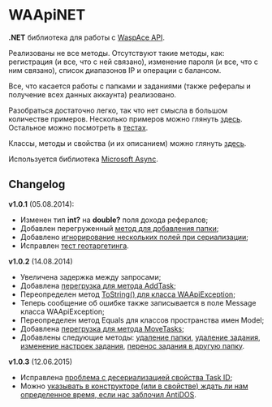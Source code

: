 WAApiNET
========

**.NET** библиотека для работы с [WaspAce API](http://docs.waspace.net/doku.php/ru/api).

Реализованы не все методы. Отсутствуют такие методы, как: регистрация (и все, что с ней связано), изменение пароля (и все, что с ним связано), список диапазонов IP и операции с балансом.

Все, что касается работы с папками и заданиями (также рефералы и получение всех данных аккаунта) реализовано.

Разобраться достаточно легко, так что нет смысла в большом количестве примеров. Несколько примеров можно глянуть [здесь](https://github.com/dredei/WAApiNET/wiki/%D0%9D%D0%B5%D1%81%D0%BA%D0%BE%D0%BB%D1%8C%D0%BA%D0%BE-%D0%BF%D1%80%D0%B8%D0%BC%D0%B5%D1%80%D0%BE%D0%B2). Остальное можно посмотреть в [тестах](https://github.com/dredei/WAApiNET/tree/master/C%23/WAApiNETTests).

Классы, методы и свойства (и их описанием) можно глянуть [здесь](https://rawgit.com/dredei/WAApiNET/master/Help/Help/index.html).

Используется библиотека [Microsoft Async](https://www.nuget.org/packages/Microsoft.Bcl.Async/).

Changelog
------
**v1.0.1** (05.08.2014):
- Изменен тип **int?** на **double?** поля дохода рефералов;
- Добавлен перегруженный [метод для добавления папки](https://github.com/dredei/WAApiNET/commit/137ef0b436791750779c1e6545507946373cfff4#diff-0053273e8716ca61b8d6ab941160388cR67);
- Добавлено [игнорирование нескольких полей при сериализации](https://github.com/dredei/WAApiNET/commit/13827a3e4330ea5c372eb6e69c150c566d1f0041);
- Исправлен [тест геотаргетинга](https://github.com/dredei/WAApiNET/commit/e482f4d989f2ff3dec16e16091986e7ca8098f23#diff-87e99c393e623b9c1263688461ae5563L42).

**v1.0.2** (14.08.2014)
- Увеличена задержка между запросами;
- Добавлена [перегрузка для метода AddTask](https://github.com/dredei/WAApiNET/commit/0404abe39c704cea349728e311ca0d8c19351b43#diff-8f67a73ee8d1209a83f28ad4a234a7b6R89);
- Переопределен метод [ToString() для класса WAApiException](https://github.com/dredei/WAApiNET/commit/17e3bdb7c0a56ddc1493dda9e3ce256270419d97#diff-fe25ba9ac0efb8fde19b63db6b081758R70);
- Теперь сообщение об ошибке также записывается в поле Message класса WAApiException;
- Переопределен метод Equals для классов пространства имен Model;
- Добавлена [перегрузка для метода MoveTasks](https://github.com/dredei/WAApiNET/commit/dc1164bff1425bb1fb70cb1ac0e1d3f6aef5f341#diff-8f67a73ee8d1209a83f28ad4a234a7b6R505);
- Добавлены следующие методы: [удаление папки](https://github.com/dredei/WAApiNET/commit/5682063d1fcaf7a3037f88fca784694110b80383#diff-0053273e8716ca61b8d6ab941160388cR138), [удаление задания](https://github.com/dredei/WAApiNET/commit/0b356d04e77dd2fe23ac1a9751307e4813df7ea4#diff-8f67a73ee8d1209a83f28ad4a234a7b6R141), [изменение настроек задания](https://github.com/dredei/WAApiNET/commit/beb59a96166350c46b5952b4cf6c7789b4b7bab1#diff-8f67a73ee8d1209a83f28ad4a234a7b6R401), [перенос задания в другую папку](https://github.com/dredei/WAApiNET/commit/7b1c67d18cd514db76e8dc4f5f0ce3d31b3c7eff#diff-8f67a73ee8d1209a83f28ad4a234a7b6R505).

**v1.0.3** (12.06.2015)
- Исправлена [проблема с десериализацией свойства Task ID](https://github.com/dredei/WAApiNET/commit/1ad0efd3ac38c05ce5df6276eb4011667f5711f1#diff-511b5c42abf95267633d362f0c475f6d);
- Можно [указывать в конструкторе (или в свойстве) ждать ли нам определенное время, если нас заблочил AntiDOS](https://github.com/dredei/WAApiNET/commit/b76b6be8089048db8d21e0412169910e12eaf1f2#diff-d7866a98ebefe46f15e233754d6a7fd1R86).
